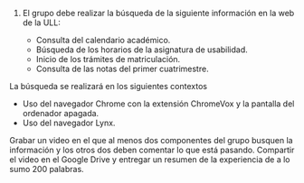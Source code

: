 1. El grupo debe realizar la búsqueda de la siguiente información en la web de la ULL:

   * Consulta del calendario académico.
   * Búsqueda de los horarios de la asignatura de usabilidad.
   * Inicio de los trámites de matriculación.
   * Consulta de las notas del primer cuatrimestre.

  La búsqueda se realizará en los siguientes contextos
  *  Uso del navegador Chrome con la extensión ChromeVox y la pantalla del ordenador apagada.
  *  Uso del navegador Lynx.

Grabar un video en el que al menos dos componentes del grupo busquen la información y los otros dos deben comentar lo que está pasando. Compartir el video en el Google Drive y entregar un resumen de la experiencia de a lo sumo 200 palabras.
